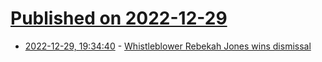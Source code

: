 # [Published on 2022-12-29](index.md)

* [2022-12-29, 19:34:40](https://news.ycombinator.com/item?id=34176854) - [Whistleblower Rebekah Jones wins dismissal](https://www.mynwfl.com/post/rebekahjonescasedismissed)
